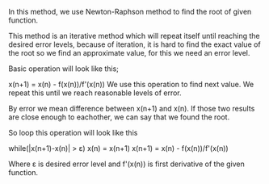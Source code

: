 In this method, we use Newton-Raphson method to find the root of given function.

This method is an iterative method which will repeat itself until reaching the desired error levels, because of iteration, it is hard to find the exact value of the root so we find an approximate value, for this we need an error level.

Basic operation will look like this;

x(n+1) = x(n) - f(x(n))/f'(x(n))
We use this operation to find next value. We repeat this until we reach reasonable levels of error.

By error we mean difference between x(n+1) and x(n). If those two results are close enough to eachother, we can say that we found the root.

So loop this operation will look like this

while(|x(n+1)-x(n)| > ε)
  x(n) = x(n+1)
  x(n+1) = x(n) - f(x(n))/f'(x(n))

Where ε is desired error level and f'(x(n)) is first derivative of the given function.
